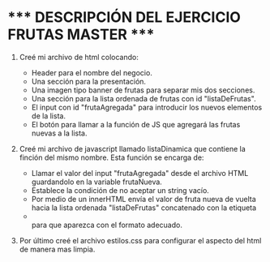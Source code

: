 # *** DESCRIPCIÓN DEL EJERCICIO FRUTAS MASTER ***

1. Creé mi archivo de html colocando:
   * Header para el nombre del negocio.
   * Una sección para la presentación.
   * Una imagen tipo banner de frutas para separar mis dos secciones.
   * Una sección para la lista ordenada de frutas con id "listaDeFrutas".
   * El input con id "frutaAgregada" para introducir los nuevos elementos de la lista.
   * El botón para llamar a la función de JS que agregará las frutas nuevas a la lista.

2. Creé mi archivo de javascript llamado listaDinamica que contiene la finción del mismo nombre. Esta función se encarga de:
   * Llamar el valor del input "frutaAgregada" desde el archivo HTML guardandolo en la variable frutaNueva.
   * Establece la condición de no aceptar un string vacío.
   * Por medio de un innerHTML envía el valor de fruta nueva de vuelta hacia la lista ordenada "listaDeFrutas" concatenado con la etiqueta <li></li> para que aparezca con el formato adecuado.

3. Por último creé el archivo estilos.css para configurar el aspecto del html de manera mas limpia.
